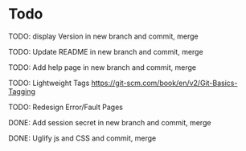 # Todo

TODO: display Version in new branch and commit, merge

TODO: Update README in new branch and commit, merge

TODO: Add help page in new branch and commit, merge

TODO: Lightweight Tags https://git-scm.com/book/en/v2/Git-Basics-Tagging

TODO: Redesign Error/Fault Pages

DONE: Add session secret in new branch and commit, merge

DONE: Uglify js and CSS and commit, merge
